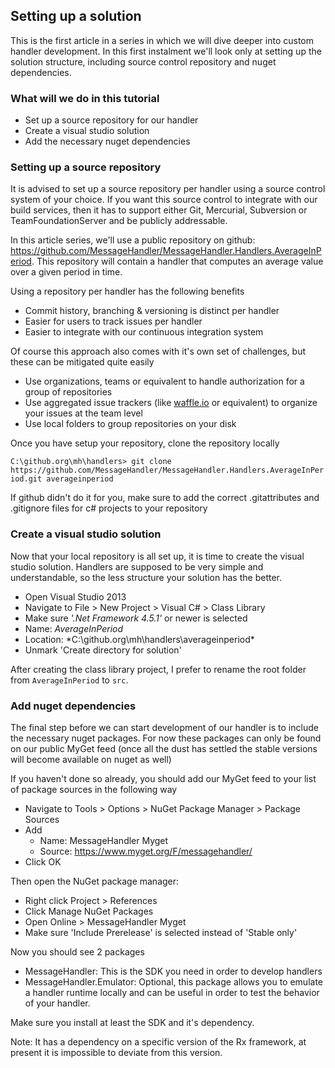 ## Setting up a solution

This is the first article in a series in which we will dive deeper into custom handler development. In this first instalment we'll look only at setting up the solution structure, including source control repository and nuget dependencies.

### What will we do in this tutorial

 * Set up a source repository for our handler
 * Create a visual studio solution
 * Add the necessary nuget dependencies
 
### Setting up a source repository

It is advised to set up a source repository per handler using a source control system of your choice. If you want this source control to integrate with our build services, then it has to support either Git, Mercurial, Subversion or TeamFoundationServer and be publicly addressable. 

In this article series, we'll use a public repository on github: https://github.com/MessageHandler/MessageHandler.Handlers.AverageInPeriod. This repository will contain a handler that computes an average value over a given period in time.

Using a repository per handler has the following benefits

 * Commit history, branching & versioning is distinct per handler
 * Easier for users to track issues per handler
 * Easier to integrate with our continuous integration system
 
Of course this approach also comes with it's own set of challenges, but these can be mitigated quite easily

 * Use organizations, teams or equivalent to handle authorization for a group of repositories
 * Use aggregated issue trackers (like [waffle.io](http://www.waffle.io) or equivalent) to organize your issues at the team level
 * Use local folders to group repositories on your disk

Once you have setup your repository, clone the repository locally 
 
 `C:\github.org\mh\handlers> git clone https://github.com/MessageHandler/MessageHandler.Handlers.AverageInPeriod.git averageinperiod`
 
If github didn't do it for you, make sure to add the correct .gitattributes and .gitignore files for c# projects to your repository

### Create a visual studio solution

Now that your local repository is all set up, it is time to create the visual studio solution. Handlers are supposed to be very simple and understandable, so the less structure your solution has the better.

 * Open Visual Studio 2013
 * Navigate to File > New Project > Visual C# > Class Library
 * Make sure *'.Net Framework 4.5.1'* or newer is selected
 * Name: *AverageInPeriod*
 * Location: *C:\github.org\mh\handlers\averageinperiod\*
 * Unmark 'Create directory for solution'

After creating the class library project, I prefer to rename the root folder from `AverageInPeriod` to `src`.
 
### Add nuget dependencies

The final step before we can start development of our handler is to include the necessary nuget packages. For now these packages can only be found on our public MyGet feed (once all the dust has settled the stable versions will become available on nuget as well)

If you haven't done so already, you should add our MyGet feed to your list of package sources in the following way

 * Navigate to Tools > Options > NuGet Package Manager > Package Sources
 * Add
	- Name: MessageHandler Myget
	- Source: https://www.myget.org/F/messagehandler/
 * Click OK
 
Then open the NuGet package manager:

 * Right click Project > References
 * Click Manage NuGet Packages
 * Open Online > MessageHandler Myget
 * Make sure 'Include Prerelease' is selected instead of 'Stable only'
 
Now you should see 2 packages

 * MessageHandler: This is the SDK you need in order to develop handlers
 * MessageHandler.Emulator: Optional, this package allows you to emulate a handler runtime locally and can be useful in order to test the behavior of your handler.
 
Make sure you install at least the SDK and it's dependency.

Note: It has a dependency on a specific version of the Rx framework, at present it is impossible to deviate from this version.
